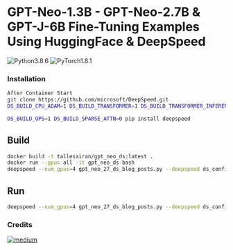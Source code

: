 # GPT-Neo-1.3B - GPT-Neo-2.7B & GPT-J-6B Fine-Tuning Examples Using HuggingFace & DeepSpeed

![Python3.8.6](https://img.shields.io/badge/Python-3.8.6-blue.svg)
![PyTorch1.8.1](https://img.shields.io/badge/PyTorch-1.8.1-yellow.svg)

### Installation
```sh
After Container Start
git clone https://github.com/microsoft/DeepSpeed.git
DS_BUILD_CPU_ADAM=1 DS_BUILD_TRANSFORMER=1 DS_BUILD_TRANSFORMER_INFERENCE=1 DS_BUILD_QUANTIZER=1 DS_BUILD_AIO=1 DS_BUILD_CPU_ADAGRAD=1 DS_BUILD_SPARSE_ATTN=0 python setup.py build_ext -j8 bdist_wheel

DS_BUILD_OPS=1 DS_BUILD_SPARSE_ATTN=0 pip install deepspeed
```

## Build

```bash
docker build -t tallesairan/gpt_neo_ds:latest .
docker run --gpus all -it gpt_neo_ds bash
deepspeed --num_gpus=4 gpt_neo_27_ds_blog_posts.py --deepspeed ds_config_gpt_neo_27.json
```

## Run
```bash
deepspeed --num_gpus=4 gpt_neo_27_ds_blog_posts.py --deepspeed ds_config_gpt_neo_27.json
```
 
### Credits

[![medium](https://aleen42.github.io/badges/src/medium.svg)](https://medium.com/geekculture/fine-tune-eleutherai-gpt-neo-to-generate-netflix-movie-descriptions-in-only-47-lines-of-code-40c9b4c32475)
  

